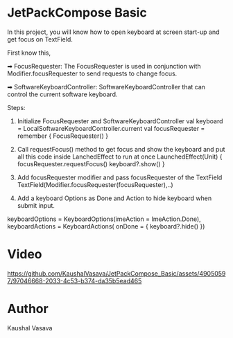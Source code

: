 # JetPackCompose Basic

In this project, you will know how to open keyboard at screen start-up and get focus on TextField.

First know this,

➡ FocusRequester:
The FocusRequester is used in conjunction with Modifier.focusRequester to send requests to change focus.

➡ SoftwareKeyboardController:
SoftwareKeyboardController that can control the current software keyboard.

Steps:
1. Initialize FocusRequester and SoftwareKeyboardController
val keyboard = LocalSoftwareKeyboardController.current
val focusRequester = remember { FocusRequester() }

2. Call requestFocus() method to get focus and show the keyboard and put all this code inside LanchedEffect to run at once
LaunchedEffect(Unit) {
   focusRequester.requestFocus()
   keyboard?.show()
}
3. Add focusRequester modifier and pass focusRequester of the TextField
TextField(Modifier.focusRequester(focusRequester),..)

4. Add a keyboard Options as Done and Action to hide keyboard when    submit input.

keyboardOptions = KeyboardOptions(imeAction = ImeAction.Done),
keyboardActions = KeyboardActions(
   onDone = {
   keyboard?.hide()
})

# Video
https://github.com/KaushalVasava/JetPackCompose_Basic/assets/49050597/97046668-2033-4c53-b374-da35b5ead465

# Author
Kaushal Vasava

